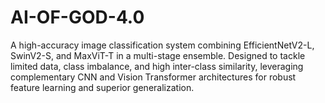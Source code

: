 # AI-OF-GOD-4.0
A high-accuracy image classification system combining EfficientNetV2-L, SwinV2-S, and MaxViT-T in a multi-stage ensemble. Designed to tackle limited data, class imbalance, and high inter-class similarity, leveraging complementary CNN and Vision Transformer architectures for robust feature learning and superior generalization.
